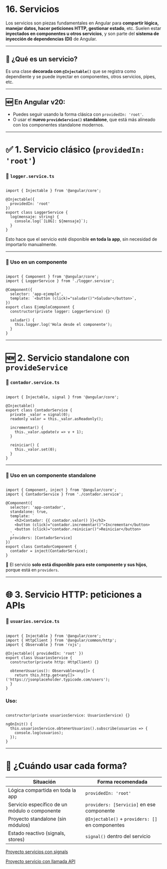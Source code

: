 # 16. Servicios

Los servicios son piezas fundamentales en Angular para **compartir lógica, manejar datos, hacer peticiones HTTP, gestionar estado**, etc. Suelen estar **inyectados en componentes u otros servicios**, y son parte del **sistema de inyección de dependencias (DI)** de Angular.

---

## 🧱 ¿Qué es un servicio?

Es una clase **decorada con `@Injectable()`** que se registra como dependiente y se puede inyectar en componentes, otros servicios, pipes, etc.

---

## 🆕 En Angular v20:

- Puedes seguir usando la forma clásica con `providedIn: 'root'`.
- O usar el **nuevo `provideService()` standalone**, que está más alineado con los componentes standalone modernos.

---

# ✅ 1. Servicio clásico (`providedIn: 'root'`)

### 📁 `logger.service.ts`

```tsx

import { Injectable } from '@angular/core';

@Injectable({
  providedIn: 'root'
})
export class LoggerService {
  log(mensaje: string) {
    console.log(`[LOG]: ${mensaje}`);
  }
}

```

Esto hace que el servicio esté disponible **en toda la app**, sin necesidad de importarlo manualmente.

---

### 🧠 Uso en un componente

```tsx

import { Component } from '@angular/core';
import { LoggerService } from './logger.service';

@Component({
  selector: 'app-ejemplo',
  template: `<button (click)="saludar()">Saludar</button>`,
})
export class EjemploComponent {
  constructor(private logger: LoggerService) {}

  saludar() {
    this.logger.log('Hola desde el componente');
  }
}

```

---

# 🆕 2. Servicio standalone con `provideService`

### 📁 `contador.service.ts`

```tsx

import { Injectable, signal } from '@angular/core';

@Injectable()
export class ContadorService {
  private _valor = signal(0);
  readonly valor = this._valor.asReadonly();

  incrementar() {
    this._valor.update(v => v + 1);
  }

  reiniciar() {
    this._valor.set(0);
  }
}

```

---

### 🧠 Uso en un componente standalone

```tsx

import { Component, inject } from '@angular/core';
import { ContadorService } from './contador.service';

@Component({
  selector: 'app-contador',
  standalone: true,
  template: `
    <h2>Contador: {{ contador.valor() }}</h2>
    <button (click)="contador.incrementar()">Incrementar</button>
    <button (click)="contador.reiniciar()">Reiniciar</button>
  `,
  providers: [ContadorService]
})
export class ContadorComponent {
  contador = inject(ContadorService);
}

```

📌 El servicio **solo está disponible para este componente y sus hijos**, porque está en `providers`.

---

# 🌐 3. Servicio HTTP: peticiones a APIs

### 📁 `usuarios.service.ts`

```tsx

import { Injectable } from '@angular/core';
import { HttpClient } from '@angular/common/http';
import { Observable } from 'rxjs';

@Injectable({ providedIn: 'root' })
export class UsuariosService {
  constructor(private http: HttpClient) {}

  obtenerUsuarios(): Observable<any[]> {
    return this.http.get<any[]>('https://jsonplaceholder.typicode.com/users');
  }
}

```

### Uso:

```tsx

constructor(private usuariosService: UsuariosService) {}

ngOnInit() {
  this.usuariosService.obtenerUsuarios().subscribe(usuarios => {
    console.log(usuarios);
  });
}

```

---

# 🧠 ¿Cuándo usar cada forma?

| Situación | Forma recomendada |
| --- | --- |
| Lógica compartida en toda la app | `providedIn: 'root'` |
| Servicio específico de un módulo o componente | `providers: [Servicio]` en ese componente |
| Proyecto standalone (sin módulos) | `@Injectable()` + `providers: []` en componentes |
| Estado reactivo (signals, stores) | `signal()` dentro del servicio |

[Proyecto servicios con signals ](16%20Servicios%2022e2f387d5c380069a6ccd11118f8a94/Proyecto%20servicios%20con%20signals%202302f387d5c380bcb4a9c1313553f381.md)

[Proyecto servicio con llamada API ](16%20Servicios%2022e2f387d5c380069a6ccd11118f8a94/Proyecto%20servicio%20con%20llamada%20API%202302f387d5c38074a5b8df5b0803e1c7.md)